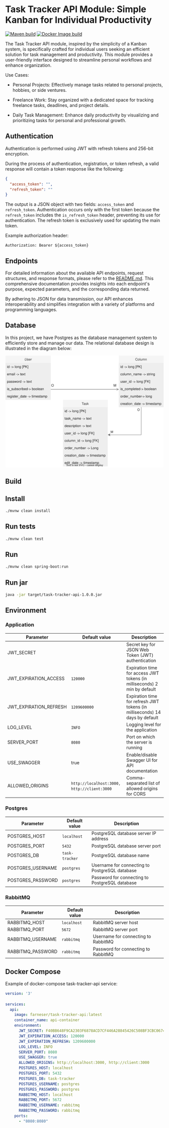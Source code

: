 # Task Tracker API Module: Simple Kanban for Individual Productivity

[![Maven build](https://github.com/farneser/task-tracker-api/actions/workflows/maven.yml/badge.svg)](https://github.com/farneser/task-tracker-api/actions/workflows/maven.yml)
[![Docker Image build](https://github.com/farneser/task-tracker-api/actions/workflows/docker.yml/badge.svg)](https://github.com/farneser/task-tracker-api/actions/workflows/docker.yml)

The Task Tracker API module, inspired by the simplicity of a Kanban system, is specifically crafted for individual users
seeking an efficient solution for task management and productivity. This module provides a user-friendly interface
designed to streamline personal workflows and enhance organization.

Use Cases:

* Personal Projects: Effectively manage tasks related to personal projects, hobbies, or side ventures.

* Freelance Work: Stay organized with a dedicated space for tracking freelance tasks, deadlines, and project details.

* Daily Task Management: Enhance daily productivity by visualizing and prioritizing tasks for personal and professional
  growth.

## Authentication

Authentication is performed using JWT with refresh tokens and 256-bit encryption.

During the process of authentication, registration, or token refresh, a valid response will contain a token response
like the following:

```json
{
  "access_token": "",
  "refresh_token": ""
}
```

The output is a JSON object with two fields: `access_token` and `refresh_token`. Authentication occurs only with the
first
token because the `refresh_token` includes the `is_refresh_token` header, preventing its use for authentication. The
refresh
token is exclusively used for updating the main token.

Example authorization header:

```http request
Authorization: Bearer ${access_token}
```

## Endpoints

For detailed information about the available API endpoints, request structures, and response formats, please refer to
the [README.md](src/main/java/dev/farneser/tasktracker/api/web/controllers/README.md). This comprehensive documentation
provides insights into each endpoint's purpose, expected parameters, and the corresponding data returned.

By adhering to JSON for data transmission, our API enhances interoperability and simplifies integration with a variety
of platforms and programming languages.

## Database

In this project, we have Postgres as the database management system to efficiently store and manage our data.
The relational database design is illustrated in the diagram below:

![Database relations](assets/database-relations.svg)

## Build

## Install

```bash
./mvnw clean install
```

## Run tests

```bash
./mvnw clean test
```

## Run

```bash
./mvnw clean spring-boot:run
```

## Run jar

```bash
java -jar target/task-tracker-api-1.0.0.jar
```

## Environment

### Application

| Parameter              | Default value                               | Description                                                                 |
|------------------------|---------------------------------------------|-----------------------------------------------------------------------------|
| JWT_SECRET             |                                             | Secret key for JSON Web Token (JWT) authentication                          |
| JWT_EXPIRATION_ACCESS  | `120000`                                    | Expiration time for access JWT tokens (in milliseconds) 2 min by default    |
| JWT_EXPIRATION_REFRESH | `1209600000`                                | Expiration time for refresh JWT tokens (in milliseconds) 14 days by default |
| LOG_LEVEL              | `INFO`                                      | Logging level for the application                                           |
| SERVER_PORT            | `8080`                                      | Port on which the server is running                                         |
| USE_SWAGGER            | true                                        | Enable/disable Swagger UI for API documentation                             |
| ALLOWED_ORIGINS        | `http://localhost:3000, http://client:3000` | Comma-separated list of allowed origins for CORS                            |

### Postgres

| Parameter         | Default value  | Description                                    |
|-------------------|----------------|------------------------------------------------|
| POSTGRES_HOST     | `localhost`    | PostgreSQL database server IP address          |
| POSTGRES_PORT     | `5432`         | PostgreSQL database server port                |
| POSTGRES_DB       | `task-tracker` | PostgreSQL database name                       |
| POSTGRES_USERNAME | `postgres`     | Username for connecting to PostgreSQL database |
| POSTGRES_PASSWORD | `postgres`     | Password for connecting to PostgreSQL database |

### RabbitMQ

| Parameter         | Default value | Description                         |
|-------------------|---------------|-------------------------------------|
| RABBITMQ_HOST     | `localhost`   | RabbitMQ server host                |
| RABBITMQ_PORT     | `5672`        | RabbitMQ server port                |
| RABBITMQ_USERNAME | `rabbitmq`    | Username for connecting to RabbitMQ |
| RABBITMQ_PASSWORD | `rabbitmq`    | Password for connecting to RabbitMQ |

## Docker Compose

Example of docker-compose task-tracker-api service:

```yaml
version: '3'

services:
  api:
    image: farneser/task-tracker-api:latest
    container_name: api-container
    environment:
      JWT_SECRET: F40BB648F9CA2303F6878ACD7CF446A28845426C508BF3CBC06740AD892D7B9B # example 256-bit key
      JWT_EXPIRATION_ACCESS: 120000
      JWT_EXPIRATION_REFRESH: 1209600000
      LOG_LEVEL: INFO
      SERVER_PORT: 8080
      USE_SWAGGER: true
      ALLOWED_ORIGINS: http://localhost:3000, http://client:3000
      POSTGRES_HOST: localhost
      POSTGRES_PORT: 5432
      POSTGRES_DB: task-tracker
      POSTGRES_USERNAME: postgres
      POSTGRES_PASSWORD: postgres
      RABBITMQ_HOST: localhost
      RABBITMQ_PORT: 5672
      RABBITMQ_USERNAME: rabbitmq
      RABBITMQ_PASSWORD: rabbitmq
    ports:
      - "8080:8080"
```